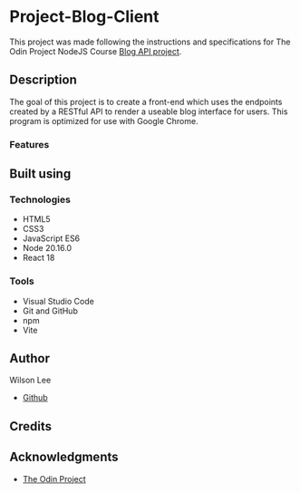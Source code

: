 # Project-Blog-Client

This project was made following the instructions and specifications for The Odin Project NodeJS Course [Blog API project](https://www.theodinproject.com/lessons/node-path-nodejs-blog-api).

## Description

The goal of this project is to create a front-end which uses the endpoints created by a RESTful API to render a useable blog interface for users. This program is optimized for use with Google Chrome.

### Features

## Built using

### Technologies

- HTML5
- CSS3
- JavaScript ES6
- Node 20.16.0
- React 18

### Tools

- Visual Studio Code
- Git and GitHub
- npm
- Vite

## Author

Wilson Lee
- [Github](https://github.com/estercade)

## Credits

## Acknowledgments

* [The Odin Project](https://www.theodinproject.com/)
